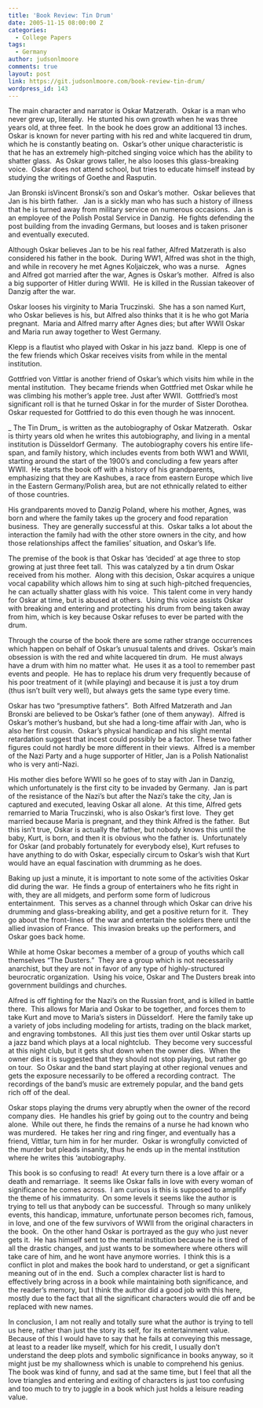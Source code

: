 ```yaml
---
title: 'Book Review: Tin Drum'
date: 2005-11-15 08:00:00 Z
categories:
  - College Papers
tags:
  - Germany
author: judsonlmoore
comments: true
layout: post
link: https://git.judsonlmoore.com/book-review-tin-drum/
wordpress_id: 143
---
```


The main character and narrator is Oskar Matzerath.  Oskar is a man who never grew up, literally.  He stunted his own growth when he was three years old, at three feet.  In the book he does grow an additional 13 inches.  Oskar is known for never parting with his red and white lacquered tin drum, which he is constantly beating on.  Oskar’s other unique characteristic is that he has an extremely high-pitched singing voice which has the ability to shatter glass.  As Oskar grows taller, he also looses this glass-breaking voice.  Oskar does not attend school, but tries to educate himself instead by studying the writings of Goethe and Rasputin.

Jan Bronski isVincent Bronski’s son and Oskar’s mother.  Oskar believes that Jan is his birth father.   Jan is a sickly man who has such a history of illness that he is turned away from military service on numerous occasions.  Jan is an employee of the Polish Postal Service in Danzig.  He fights defending the post building from the invading Germans, but looses and is taken prisoner and eventually executed.

Although Oskar believes Jan to be his real father, Alfred Matzerath is also considered his father in the book.  During WW1, Alfred was shot in the thigh, and while in recovery he met Agnes Koljaiczek, who was a nurse.   Agnes and Alfred got married after the war, Agnes is Oskar’s mother.  Alfred is also a big supporter of Hitler during WWII.  He is killed in the Russian takeover of Danzig after the war.

Oskar looses his virginity to Maria Truczinski.  She has a son named Kurt, who Oskar believes is his, but Alfred also thinks that it is he who got Maria pregnant.  Maria and Alfred marry after Agnes dies; but after WWII Oskar and Maria run away together to West Germany.

Klepp is a flautist who played with Oskar in his jazz band.  Klepp is one of the few friends which Oskar receives visits from while in the mental institution.

Gottfried von Vittlar is another friend of Oskar’s which visits him while in the mental institution.  They became friends when Gottfried met Oskar while he was climbing his mother’s apple tree. Just after WWII.  Gottfried’s most significant roll is that he turned Oskar in for the murder of Sister Dorothea.  Oskar requested for Gottfried to do this even though he was innocent.

_ The Tin Drum_ is written as the autobiography of Oskar Matzerath.  Oskar is thirty years old when he writes this autobiography, and living in a mental institution is Düsseldorf Germany.  The autobiography covers his entire life-span, and family history, which includes events from both WW1 and WWII, starting around the start of the 1900’s and concluding a few years after WWII.  He starts the book off with a history of his grandparents, emphasizing that they are Kashubes, a race from eastern Europe which live in the Eastern Germany/Polish area, but are not ethnically related to either of those countries.

His grandparents moved to Danzig Poland, where his mother, Agnes, was born and where the family takes up the grocery and food reparation business.  They are generally successful at this.  Oskar talks a lot about the interaction the family had with the other store owners in the city, and how those relationships affect the families’ situation, and Oskar’s life.

The premise of the book is that Oskar has ‘decided’ at age three to stop growing at just three feet tall.  This was catalyzed by a tin drum Oskar received from his mother.  Along with this decision, Oskar acquires a unique vocal capability which allows him to sing at such high-pitched frequencies, he can actually shatter glass with his voice.  This talent come in very handy for Oskar at time, but is abused at others.  Using this voice assists Oskar with breaking and entering and protecting his drum from being taken away from him, which is key because Oskar refuses to ever be parted with the drum.

Through the course of the book there are some rather strange occurrences which happen on behalf of Oskar’s unusual talents and drives.  Oskar’s main obsession is with the red and white lacquered tin drum.  He must always have a drum with him no matter what.  He uses it as a tool to remember past events and people.  He has to replace his drum very frequently because of his poor treatment of it (while playing) and because it is just a toy drum (thus isn’t built very well), but always gets the same type every time.

Oskar has two “presumptive fathers”.  Both Alfred Matzerath and Jan Bronski are believed to be Oskar’s father (one of them anyway).  Alfred is Oskar’s mother’s husband, but she had a long-time affair with Jan, who is also her first cousin.  Oskar’s physical handicap and his slight mental retardation suggest that incest could possibly be a factor. These two father figures could not hardly be more different in their views.  Alfred is a member of the Nazi Party and a huge supporter of Hitler, Jan is a Polish Nationalist who is very anti-Nazi.

His mother dies before WWII so he goes of to stay with Jan in Danzig, which unfortunately is the first city to be invaded by Germany.  Jan is part of the resistance of the Nazi’s but after the Nazi’s take the city, Jan is captured and executed, leaving Oskar all alone.  At this time, Alfred gets remarried to Maria Truczinski, who is also Oskar’s first love.  They get married because Maria is pregnant, and they think Alfred is the father.  But this isn’t true, Oskar is actually the father, but nobody knows this until the baby, Kurt, is born, and then it is obvious who the father is.  Unfortunately for Oskar (and probably fortunately for everybody else), Kurt refuses to have anything to do with Oskar, especially circum to Oskar’s wish that Kurt would have an equal fascination with drumming as he does.

Baking up just a minute, it is important to note some of the activities Oskar did during the war.  He finds a group of entertainers who he fits right in with, they are all midgets, and perform some form of ludicrous entertainment.  This serves as a channel through which Oskar can drive his drumming and glass-breaking ability, and get a positive return for it.  They go about the front-lines of the war and entertain the soldiers there until the allied invasion of France.  This invasion breaks up the performers, and Oskar goes back home.

While at home Oskar becomes a member of a group of youths which call themselves “The Dusters.”  They are a group which is not necessarily anarchist, but they are not in favor of any type of highly-structured beurocratic organization.  Using his voice, Oskar and The Dusters break into government buildings and churches.

Alfred is off fighting for the Nazi’s on the Russian front, and is killed in battle there.  This allows for Maria and Oskar to be together, and forces them to take Kurt and move to Maria’s sisters in Düsseldorf.  Here the family take up a variety of jobs including modeling for artists, trading on the black market, and engraving tombstones.  All this just ties them over until Oskar starts up a jazz band which plays at a local nightclub.  They become very successful at this night club, but it gets shut down when the owner dies.  When the owner dies it is suggested that they should not stop playing, but rather go on tour.  So Oskar and the band start playing at other regional venues and gets the exposure necessarily to be offered a recording contract.  The recordings of the band’s music are extremely popular, and the band gets rich off of the deal.

Oskar stops playing the drums very abruptly when the owner of the record company dies.  He handles his grief by going out to the country and being alone.  While out there, he finds the remains of a nurse he had known who was murdered.  He takes her ring and ring finger, and eventually has a friend, Vittlar, turn him in for her murder.  Oskar is wrongfully convicted of the murder but pleads insanity, thus he ends up in the mental institution where he writes this ‘autobiography.

This book is so confusing to read!  At every turn there is a love affair or a death and remarriage.  It seems like Oskar falls in love with every woman of significance he comes across.  I am curious is this is supposed to amplify the theme of his immaturity.  On some levels it seems like the author is trying to tell us that anybody can be successful.  Through so many unlikely events, this handicap, immature, unfortunate person becomes rich, famous, in love, and one of the few survivors of WWII from the original characters in the book.  On the other hand Oskar is portrayed as the guy who just never gets it.  He has himself sent to the mental institution because he is tired of all the drastic changes, and just wants to be somewhere where others will take care of him, and he wont have anymore worries.  I think this is a conflict in plot and makes the book hard to understand, or get a significant meaning out of in the end.  Such a complex character list is hard to effectively bring across in a book while maintaining both significance, and the reader’s memory, but I think the author did a good job with this here, mostly due to the fact that all the significant characters would die off and be replaced with new names.

In conclusion, I am not really and totally sure what the author is trying to tell us here, rather than just the story its self, for its entertainment value.  Because of this I would have to say that he fails at conveying this message, at least to a reader like myself, which for his credit, I usually don’t understand the deep plots and symbolic significance in books anyway, so it might just be my shallowness which is unable to comprehend his genius.  The book was kind of funny, and sad at the same time, but I feel that all the love triangles and entering and exiting of characters is just too confusing and too much to try to juggle in a book which just holds a leisure reading value.
